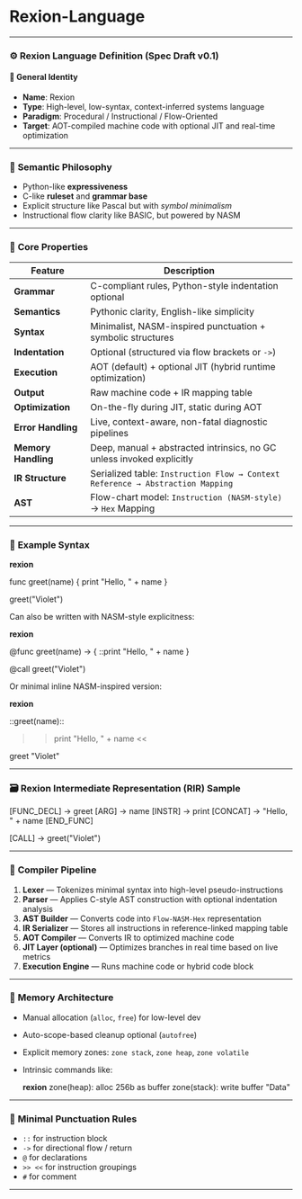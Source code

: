 # Rexion-Language

---

### ⚙️ **Rexion Language Definition (Spec Draft v0.1)**

#### 🔹 **General Identity**

* **Name**: Rexion
* **Type**: High-level, low-syntax, context-inferred systems language
* **Paradigm**: Procedural / Instructional / Flow-Oriented
* **Target**: AOT-compiled machine code with optional JIT and real-time optimization

---

### 🧠 **Semantic Philosophy**

* Python-like **expressiveness**
* C-like **ruleset** and **grammar base**
* Explicit structure like Pascal but with *symbol minimalism*
* Instructional flow clarity like BASIC, but powered by NASM

---

### 🧬 **Core Properties**

| Feature             | Description                                                                    |
| ------------------- | ------------------------------------------------------------------------------ |
| **Grammar**         | C-compliant rules, Python-style indentation optional                           |
| **Semantics**       | Pythonic clarity, English-like simplicity                                      |
| **Syntax**          | Minimalist, NASM-inspired punctuation + symbolic structures                    |
| **Indentation**     | Optional (structured via flow brackets or `->`)                                |
| **Execution**       | AOT (default) + optional JIT (hybrid runtime optimization)                     |
| **Output**          | Raw machine code + IR mapping table                                            |
| **Optimization**    | On-the-fly during JIT, static during AOT                                       |
| **Error Handling**  | Live, context-aware, non-fatal diagnostic pipelines                            |
| **Memory Handling** | Deep, manual + abstracted intrinsics, no GC unless invoked explicitly          |
| **IR Structure**    | Serialized table: `Instruction Flow → Context Reference → Abstraction Mapping` |
| **AST**             | Flow-chart model: `Instruction (NASM-style)` → `Hex` Mapping                   |

---

### 🧾 **Example Syntax**

**rexion**

func greet(name)
{
  print "Hello, " + name
}

greet("Violet")


Can also be written with NASM-style explicitness:

**rexion**

@func greet(name) -> {
  ::print "Hello, " + name
}

@call greet("Violet")


Or minimal inline NASM-inspired version:

**rexion**

::greet(name)::
  >> print "Hello, " + name
<<

greet "Violet"


---

### 🗃️ **Rexion Intermediate Representation (RIR) Sample**


[FUNC_DECL] -> greet
[ARG] -> name
[INSTR] -> print
[CONCAT] -> "Hello, " + name
[END_FUNC]

[CALL] -> greet("Violet")


---

### 🧩 **Compiler Pipeline**

1. **Lexer** — Tokenizes minimal syntax into high-level pseudo-instructions
2. **Parser** — Applies C-style AST construction with optional indentation analysis
3. **AST Builder** — Converts code into `Flow-NASM-Hex` representation
4. **IR Serializer** — Stores all instructions in reference-linked mapping table
5. **AOT Compiler** — Converts IR to optimized machine code
6. **JIT Layer (optional)** — Optimizes branches in real time based on live metrics
7. **Execution Engine** — Runs machine code or hybrid code block

---

### 🧠 **Memory Architecture**

* Manual allocation (`alloc`, `free`) for low-level dev
* Auto-scope-based cleanup optional (`autofree`)
* Explicit memory zones: `zone stack`, `zone heap`, `zone volatile`
* Intrinsic commands like:

  **rexion**
  zone(heap): alloc 256b as buffer
  zone(stack): write buffer "Data"


---

### 📌 **Minimal Punctuation Rules**

* `::` for instruction block
* `->` for directional flow / return
* `@` for declarations
* `>> <<` for instruction groupings
* `#` for comment

---


